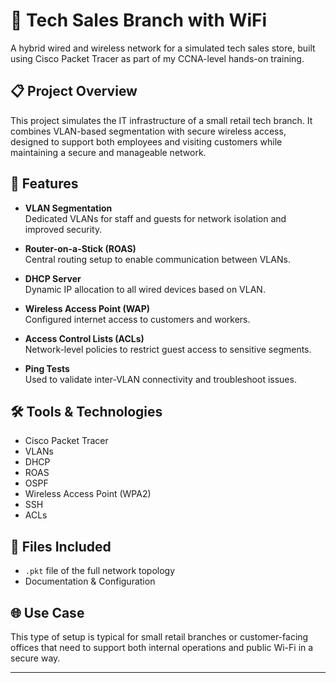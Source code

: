 # 🏪 Tech Sales Branch with WiFi

A hybrid wired and wireless network for a simulated tech sales store, built using Cisco Packet Tracer as part of my CCNA-level hands-on training.

## 📋 Project Overview

This project simulates the IT infrastructure of a small retail tech branch. It combines VLAN-based segmentation with secure wireless access, designed to support both employees and visiting customers while maintaining a secure and manageable network.

## 🔧 Features

- **VLAN Segmentation**  
  Dedicated VLANs for staff and guests for network isolation and improved security.

- **Router-on-a-Stick (ROAS)**  
  Central routing setup to enable communication between VLANs.

- **DHCP Server**  
  Dynamic IP allocation to all wired devices based on VLAN.

- **Wireless Access Point (WAP)**  
  Configured internet access to customers and workers.


- **Access Control Lists (ACLs)**  
  Network-level policies to restrict guest access to sensitive segments.

- **Ping Tests**  
  Used to validate inter-VLAN connectivity and troubleshoot issues.

## 🛠️ Tools & Technologies

- Cisco Packet Tracer  
- VLANs  
- DHCP  
- ROAS
- OSPF
- Wireless Access Point (WPA2)  
- SSH  
- ACLs  

## 📂 Files Included

- `.pkt` file of the full network topology  
- Documentation & Configuration 

## 🌐 Use Case

This type of setup is typical for small retail branches or customer-facing offices that need to support both internal operations and public Wi-Fi in a secure way.

---
